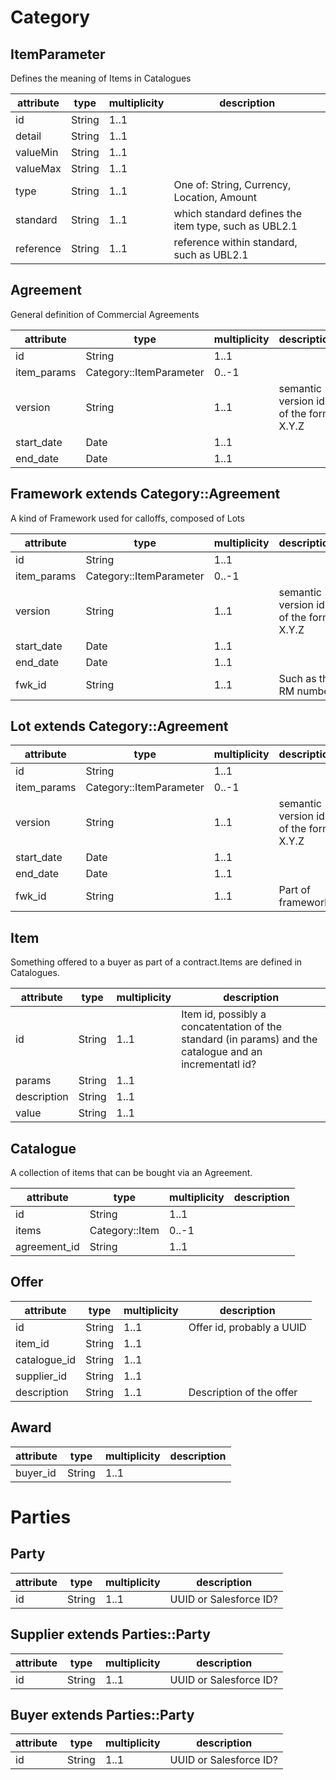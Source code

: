  # Category
## ItemParameter
  Defines the meaning of Items in Catalogues

|attribute|type|multiplicity|description|
|---------|----|------------|-----------|
|id|String|1..1||
|detail|String|1..1||
|valueMin|String|1..1||
|valueMax|String|1..1||
|type|String|1..1|One of: String, Currency, Location, Amount|
|standard|String|1..1|which standard defines the item type, such as UBL2.1|
|reference|String|1..1|reference within standard, such as UBL2.1|
## Agreement
  General definition of Commercial Agreements

|attribute|type|multiplicity|description|
|---------|----|------------|-----------|
|id|String|1..1||
|item_params|Category::ItemParameter|0..-1||
|version|String|1..1|semantic version id of the form X.Y.Z|
|start_date|Date|1..1||
|end_date|Date|1..1||
## Framework extends Category::Agreement
  A kind of Framework used for calloffs, composed of Lots

|attribute|type|multiplicity|description|
|---------|----|------------|-----------|
|id|String|1..1||
|item_params|Category::ItemParameter|0..-1||
|version|String|1..1|semantic version id of the form X.Y.Z|
|start_date|Date|1..1||
|end_date|Date|1..1||
|fwk_id|String|1..1|Such as the RM number|
## Lot extends Category::Agreement
  

|attribute|type|multiplicity|description|
|---------|----|------------|-----------|
|id|String|1..1||
|item_params|Category::ItemParameter|0..-1||
|version|String|1..1|semantic version id of the form X.Y.Z|
|start_date|Date|1..1||
|end_date|Date|1..1||
|fwk_id|String|1..1|Part of framework|
## Item
  Something offered to a buyer as part of a contract.Items are defined in Catalogues.

|attribute|type|multiplicity|description|
|---------|----|------------|-----------|
|id|String|1..1|Item id, possibly a concatentation of the standard (in params) and the catalogue and an incrementatl id?|
|params|String|1..1||
|description|String|1..1||
|value|String|1..1||
## Catalogue
  A collection of items that can be bought via an Agreement.

|attribute|type|multiplicity|description|
|---------|----|------------|-----------|
|id|String|1..1||
|items|Category::Item|0..-1||
|agreement_id|String|1..1||
## Offer
  

|attribute|type|multiplicity|description|
|---------|----|------------|-----------|
|id|String|1..1|Offer id, probably a UUID|
|item_id|String|1..1||
|catalogue_id|String|1..1||
|supplier_id|String|1..1||
|description|String|1..1|Description of the offer|
## Award
  

|attribute|type|multiplicity|description|
|---------|----|------------|-----------|
|buyer_id|String|1..1||
 # Parties
## Party
  

|attribute|type|multiplicity|description|
|---------|----|------------|-----------|
|id|String|1..1|UUID or Salesforce ID?|
## Supplier extends Parties::Party
  

|attribute|type|multiplicity|description|
|---------|----|------------|-----------|
|id|String|1..1|UUID or Salesforce ID?|
## Buyer extends Parties::Party
  

|attribute|type|multiplicity|description|
|---------|----|------------|-----------|
|id|String|1..1|UUID or Salesforce ID?|
